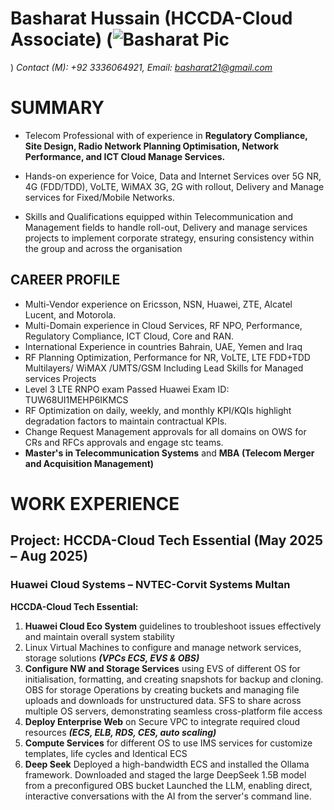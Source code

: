 # Basharat Hussain (HCCDA-Cloud Associate) (![Basharat Pic](https://github.com/user-attachments/assets/25d64ba8-f925-49ef-b5be-7d433b1f2443)
)
*Contact (M): +92 3336064921, Email: basharat21@gmail.com*

# SUMMARY
- Telecom Professional with of experience in **Regulatory Compliance, Site Design, Radio Network Planning Optimisation, Network Performance, and ICT Cloud Manage Services.**

- Hands-on experience for Voice, Data and Internet Services over 5G NR, 4G (FDD/TDD), VoLTE, WiMAX 3G, 2G with rollout, Delivery and Manage services for Fixed/Mobile Networks. 

- Skills and Qualifications equipped within Telecommunication and Management fields to handle roll-out, Delivery and manage services projects to implement corporate strategy, ensuring consistency within the group and across the organisation

## CAREER PROFILE
-	Multi-Vendor experience on Ericsson, NSN, Huawei, ZTE, Alcatel Lucent, and Motorola.
-	Multi-Domain experience in Cloud Services, RF NPO, Performance, Regulatory Compliance, ICT Cloud, Core and RAN.
-	International Experience in countries Bahrain, UAE, Yemen and Iraq
-	RF Planning Optimization, Performance for NR, VoLTE, LTE FDD+TDD Multilayers/ WiMAX /UMTS/GSM Including Lead Skills for Managed services Projects
-	Level 3 LTE RNPO exam Passed Huawei Exam ID: TUW68UI1MEHP6IKMCS
- RF Optimization on daily, weekly, and monthly KPI/KQIs highlight degradation factors to maintain contractual KPIs. 
-	Change Request Management approvals for all domains on OWS for CRs and RFCs approvals and engage stc teams.
-	**Master's in Telecommunication Systems** and **MBA (Telecom Merger and Acquisition Management)**

# WORK EXPERIENCE 
 ## Project: HCCDA-Cloud Tech Essential (May 2025 – Aug 2025) 
### Huawei Cloud Systems – NVTEC-Corvit Systems Multan
**HCCDA-Cloud Tech Essential:**
1.	**Huawei Cloud Eco System** guidelines to troubleshoot issues effectively and maintain overall system stability 
2.	Linux Virtual Machines to configure and manage network services, storage solutions ***(VPCs ECS, EVS & OBS)***
3.	**Configure NW and Storage Services** using EVS of different OS for initialisation, formatting, and creating snapshots for backup and cloning. 
OBS for storage Operations by creating buckets and managing file uploads and downloads for unstructured data. SFS to share across multiple OS servers, demonstrating seamless cross-platform file access
4.	**Deploy Enterprise Web** on Secure VPC to integrate required cloud resources ***(ECS, ELB, RDS, CES, auto scaling)***
5.	**Compute Services** for different OS to use IMS services for customize templates, life cycles and Identical ECS
6.	**Deep Seek** Deployed a high-bandwidth ECS and installed the Ollama framework. 
Downloaded and staged the large DeepSeek 1.5B model from a preconfigured OBS bucket
Launched the LLM, enabling direct, interactive conversations with the AI from the server's command line.


